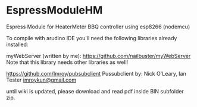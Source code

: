 # EspressModuleHM
Espress Module for HeaterMeter BBQ controller using esp8266 (nodemcu)

To compile with arudino IDE you'll need the following libraries already installed:

myWebServer (written by me):  https://github.com/nailbuster/myWebServer  Note that this library needs other libraries as well!

https://github.com/Imroy/pubsubclient  Pussubclient by: Nick O'Leary, Ian Tester <imroykun@gmail.com>

until wiki is updated,  please download and read pdf inside BIN subfolder zip.


